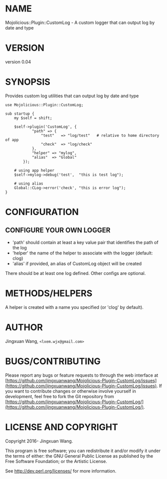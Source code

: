# NAME

Mojolicious::Plugin::CustomLog - A custom logger that can output log by date and type

# VERSION

version 0.04

# SYNOPSIS

Provides custom log utilities that can output log by date and type

    use Mojolicious::Plugin::CustomLog;

    sub startup {
        my $self = shift;

        $self->plugin('CustomLog', {
                "path" => {
                    "test"   => "log/test"   # relative to home directory of app
                    "check"  => "log/check"
                },
                "helper" => "mylog",
                "alias"  => "Global"
            });

        # using app helper
        $self->mylog->debug('test',  "this is test log");

        # using alias
        Global::CLog->error('check', "this is error log");
    }

# CONFIGURATION

## CONFIGURE YOUR OWN LOGGER

- 'path'        should contain at least a key value pair that identifies the path of the log
- 'helper'      the name of the helper to associate with the logger (default: clog)
- 'alias'       if provided, an alias of CustomLog object will be created

There should be at least one log defined. Other configs are optional.

# METHODS/HELPERS

A helper is created with a name you specified (or 'clog' by default).

# AUTHOR

Jingxuan Wang, `<lxem.wjx@gmail.com>`

# BUGS/CONTRIBUTING

Please report any bugs or feature requests to through the web interface at [https://github.com/jingxuanwang/Mojolicious-Plugin-CustomLog/issues](https://github.com/jingxuanwang/Mojolicious-Plugin-CustomLog/issues).
If you want to contribute changes or otherwise involve yourself in development, feel free to fork the Git repository from [https://github.com/jingxuanwang/Mojolicious-Plugin-CustomLog/](https://github.com/jingxuanwang/Mojolicious-Plugin-CustomLog/).

# LICENSE AND COPYRIGHT

Copyright 2016- Jingxuan Wang.

This program is free software; you can redistribute it and/or modify it
under the terms of either: the GNU General Public License as published
by the Free Software Foundation; or the Artistic License.

See http://dev.perl.org/licenses/ for more information.
